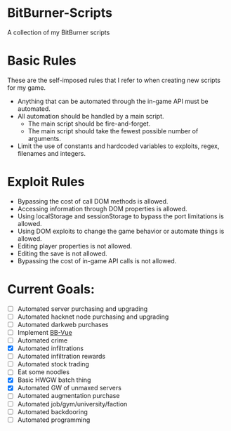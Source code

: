 # BitBurner-Scripts
A collection of my BitBurner scripts

# Basic Rules
These are the self-imposed rules that I refer to when creating new scripts for my game.

* Anything that can be automated through the in-game API must be automated.
* All automation should be handled by a main script.
   * The main script should be fire-and-forget.
   * The main script should take the fewest possible number of arguments.
* Limit the use of constants and hardcoded variables to exploits, regex, filenames and integers.


# Exploit Rules

* Bypassing the cost of call DOM methods is allowed.
* Accessing information through DOM properties is allowed.
* Using localStorage and sessionStorage to bypass the port limitations is allowed.
* Using DOM exploits to change the game behavior or automate things is allowed.
* Editing player properties is not allowed.
* Editing the save is not allowed.
* Bypassing the cost of in-game API calls is not allowed.


# Current Goals:
- [ ] Automated server purchasing and upgrading
- [ ] Automated hacknet node purchasing and upgrading
- [ ] Automated darkweb purchases
- [ ] Implement [BB-Vue](https://github.com/smolgumball/bb-vue)
- [ ] Automated crime
- [x] Automated infiltrations
- [ ] Automated infiltration rewards
- [ ] Automated stock trading
- [ ] Eat some noodles
- [x] Basic HWGW batch thing
- [x] Automated GW of unmaxed servers
- [ ] Automated augmentation purchase
- [ ] Automated job/gym/university/faction
- [ ] Automated backdooring
- [ ] Automated programming
